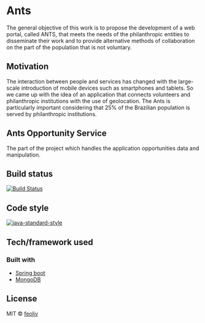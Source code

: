 # Ants

The general objective of this work is to propose the development of a web portal, called ANTS, that meets the needs of the philanthropic entities to disseminate their work and to provide alternative methods of collaboration on the part of the population that is not voluntary.

## Motivation

The interaction between people and services has changed with the large-scale introduction of mobile devices such as smartphones and tablets. So we came up with the idea of an application that connects volunteers and philanthropic institutions with the use of geolocation. The Ants is particularly important considering that 25% of the Brazilian population is served by philanthropic institutions.

## Ants Opportunity Service

The part of the project which handles the application opportunities data and manipulation.

## Build status

[![Build Status](https://travis-ci.org/antsbr/ants-opportunity-api.svg?branch=master)](https://travis-ci.org/antsbr/ants-opportunity-api) 

## Code style

[![java-standard-style](https://img.shields.io/badge/code%20style-standard-brightgreen.svg?style=flat)](https://github.com/twitter/commons/blob/master/src/java/com/twitter/common/styleguide.md)

## Tech/framework used

### Built with

- [Spring boot](https://spring.io/projects/spring-boot)
- [MongoDB](https://www.mongodb.com/community)

## License

MIT © [feoliv]()